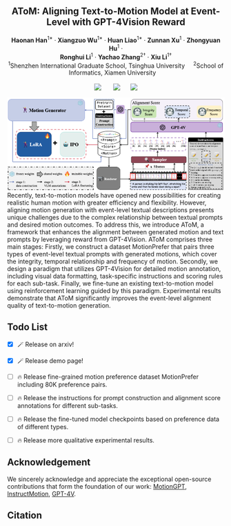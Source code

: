 <p align="center">

  <h2 align="center">AToM: Aligning Text-to-Motion Model at Event-Level with GPT-4Vision Reward </h2>
  <p align="center">
    <strong>Haonan Han</strong></a><sup>1*</sup>
    · 
    <strong>Xiangzuo Wu</strong></a><sup>1*</sup>
    · 
    <strong>Huan Liao</strong></a><sup>1*</sup>
    ·
    <strong>Zunnan Xu</strong></a><sup>1</sup>
    ·
    <strong>Zhongyuan Hu</strong></a><sup>1</sup>
    ·
    <br>
    <strong>Ronghui Li</strong></a><sup>1</sup>
    ·
    <strong>Yachao Zhang</strong></a><sup>2†</sup>
    ·
    <strong>Xiu Li</strong></a><sup>1†</sup>
    <br>
    <sup>1</sup>Shenzhen International Graduate School, Tsinghua University  &nbsp;&nbsp;&nbsp; <sup>2</sup>School of Informatics, Xiamen University &nbsp;&nbsp;&nbsp;
    <br>
    </br>
        <a href=""><img src="https://img.shields.io/badge/ArXiv-2405.18525-brightgreen"></a> &nbsp; &nbsp;  &nbsp;
<a href="https://atom-motion.github.io/"><img src="https://img.shields.io/badge/Demo-AToM-purple"></a>&nbsp; &nbsp;  &nbsp;
<a href=""><img src="https://img.shields.io/badge/Dataset-MotionPrefer-blue"></a>
    </br> 

![Example Image](assets/pipeline.png)
    </br>
   Recently, text-to-motion models have opened new possibilities for creating realistic human motion with greater efficiency and flexibility. However, aligning motion generation with event-level textual descriptions presents unique challenges due to the complex relationship between textual prompts and desired motion outcomes. To address this, we introduce AToM, a framework that enhances the alignment between generated motion and text prompts by leveraging reward from GPT-4Vision. AToM comprises three main stages: Firstly, we construct a dataset MotionPrefer that pairs three types of event-level textual prompts with generated motions, which cover the integrity, temporal relationship and frequency of motion. Secondly, we design a paradigm that utilizes GPT-4Vision for detailed motion annotation, including visual data formatting, task-specific instructions and scoring rules for each sub-task. Finally, we fine-tune an existing text-to-motion model using reinforcement learning guided by this paradigm. Experimental results demonstrate that AToM significantly improves the event-level alignment quality of text-to-motion generation.
  </p>
    </p>
<!-- <div align="center"> -->

## Todo List
- [x] 🪄 Release on arxiv!
- [x] 🪄 Release demo page!
- [ ] 🔥 Release fine-grained motion preference dataset MotionPrefer including 80K preference pairs.
- [ ] 🔥 Release the instructions for prompt construction and alignment score annotations for different sub-tasks.
- [ ] 🔥 Release the fine-tuned model checkpoints based on preference data of different types.
- [ ] 🔥 Release more qualitative experimental results.



## Acknowledgement
We sincerely acknowledge and appreciate the exceptional open-source contributions that form the foundation of our work: [MotionGPT](https://github.com/OpenMotionLab/MotionGPT), [InstructMotion](https://github.com/THU-LYJ-Lab/InstructMotion), [GPT-4V](https://arxiv.org/abs/2303.08774).
## Citation

```


```
